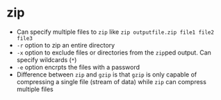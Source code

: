 # zip

* Can specify multiple files to `zip` like `zip outputfile.zip file1 file2 file3`
* `-r` option to zip an entire directory
* `-x` option to exclude files or directories from the `zip`ped output. Can specify wildcards (`*`)
* `-e` option encrpts the files with a password
* Difference between `zip` and `gzip` is that `gzip` is only capable of compressing a single file (stream of data) while `zip` can compress multiple files
